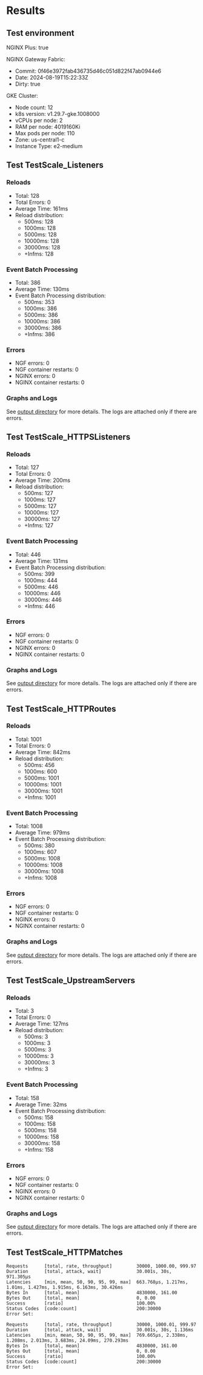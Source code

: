 # Results

## Test environment

NGINX Plus: true

NGINX Gateway Fabric:

- Commit: 0f46e3972fab436735d46c051d822f47ab0944e6
- Date: 2024-08-19T15:22:33Z
- Dirty: true

GKE Cluster:

- Node count: 12
- k8s version: v1.29.7-gke.1008000
- vCPUs per node: 2
- RAM per node: 4019160Ki
- Max pods per node: 110
- Zone: us-central1-c
- Instance Type: e2-medium

## Test TestScale_Listeners

### Reloads

- Total: 128
- Total Errors: 0
- Average Time: 161ms
- Reload distribution:
	- 500ms: 128
	- 1000ms: 128
	- 5000ms: 128
	- 10000ms: 128
	- 30000ms: 128
	- +Infms: 128

### Event Batch Processing

- Total: 386
- Average Time: 130ms
- Event Batch Processing distribution:
	- 500ms: 353
	- 1000ms: 386
	- 5000ms: 386
	- 10000ms: 386
	- 30000ms: 386
	- +Infms: 386

### Errors

- NGF errors: 0
- NGF container restarts: 0
- NGINX errors: 0
- NGINX container restarts: 0

### Graphs and Logs

See [output directory](./TestScale_Listeners) for more details.
The logs are attached only if there are errors.

## Test TestScale_HTTPSListeners

### Reloads

- Total: 127
- Total Errors: 0
- Average Time: 200ms
- Reload distribution:
	- 500ms: 127
	- 1000ms: 127
	- 5000ms: 127
	- 10000ms: 127
	- 30000ms: 127
	- +Infms: 127

### Event Batch Processing

- Total: 446
- Average Time: 131ms
- Event Batch Processing distribution:
	- 500ms: 399
	- 1000ms: 444
	- 5000ms: 446
	- 10000ms: 446
	- 30000ms: 446
	- +Infms: 446

### Errors

- NGF errors: 0
- NGF container restarts: 0
- NGINX errors: 0
- NGINX container restarts: 0

### Graphs and Logs

See [output directory](./TestScale_HTTPSListeners) for more details.
The logs are attached only if there are errors.

## Test TestScale_HTTPRoutes

### Reloads

- Total: 1001
- Total Errors: 0
- Average Time: 842ms
- Reload distribution:
	- 500ms: 456
	- 1000ms: 600
	- 5000ms: 1001
	- 10000ms: 1001
	- 30000ms: 1001
	- +Infms: 1001

### Event Batch Processing

- Total: 1008
- Average Time: 979ms
- Event Batch Processing distribution:
	- 500ms: 380
	- 1000ms: 607
	- 5000ms: 1008
	- 10000ms: 1008
	- 30000ms: 1008
	- +Infms: 1008

### Errors

- NGF errors: 0
- NGF container restarts: 0
- NGINX errors: 0
- NGINX container restarts: 0

### Graphs and Logs

See [output directory](./TestScale_HTTPRoutes) for more details.
The logs are attached only if there are errors.

## Test TestScale_UpstreamServers

### Reloads

- Total: 3
- Total Errors: 0
- Average Time: 127ms
- Reload distribution:
	- 500ms: 3
	- 1000ms: 3
	- 5000ms: 3
	- 10000ms: 3
	- 30000ms: 3
	- +Infms: 3

### Event Batch Processing

- Total: 158
- Average Time: 32ms
- Event Batch Processing distribution:
	- 500ms: 158
	- 1000ms: 158
	- 5000ms: 158
	- 10000ms: 158
	- 30000ms: 158
	- +Infms: 158

### Errors

- NGF errors: 0
- NGF container restarts: 0
- NGINX errors: 0
- NGINX container restarts: 0

### Graphs and Logs

See [output directory](./TestScale_UpstreamServers) for more details.
The logs are attached only if there are errors.

## Test TestScale_HTTPMatches

```text
Requests      [total, rate, throughput]         30000, 1000.00, 999.97
Duration      [total, attack, wait]             30.001s, 30s, 971.305µs
Latencies     [min, mean, 50, 90, 95, 99, max]  663.768µs, 1.217ms, 1.01ms, 1.427ms, 1.915ms, 6.163ms, 30.426ms
Bytes In      [total, mean]                     4830000, 161.00
Bytes Out     [total, mean]                     0, 0.00
Success       [ratio]                           100.00%
Status Codes  [code:count]                      200:30000  
Error Set:
```
```text
Requests      [total, rate, throughput]         30000, 1000.01, 999.97
Duration      [total, attack, wait]             30.001s, 30s, 1.136ms
Latencies     [min, mean, 50, 90, 95, 99, max]  769.665µs, 2.338ms, 1.208ms, 2.013ms, 3.683ms, 24.09ms, 270.293ms
Bytes In      [total, mean]                     4830000, 161.00
Bytes Out     [total, mean]                     0, 0.00
Success       [ratio]                           100.00%
Status Codes  [code:count]                      200:30000  
Error Set:
```
